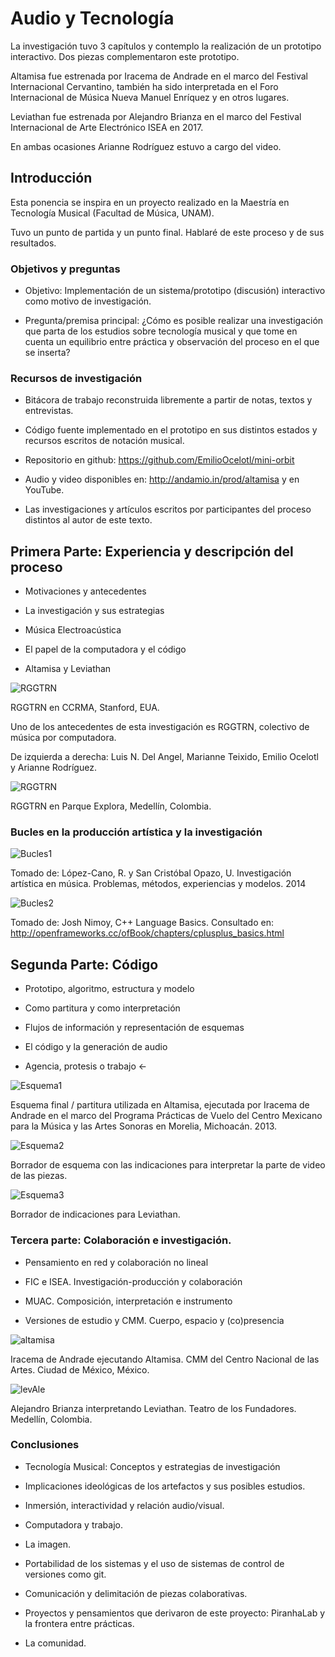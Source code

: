 
# Audio y Tecnología

La investigación tuvo 3 capítulos y contemplo la realización de un prototipo interactivo. Dos piezas complementaron este prototipo. 

Altamisa fue estrenada por Iracema de Andrade en el marco del Festival Internacional Cervantino, también ha sido interpretada en el Foro Internacional de Música Nueva Manuel Enríquez y en otros lugares. 

Leviathan fue estrenada por Alejandro Brianza en el marco del Festival Internacional de Arte Electrónico ISEA en 2017. 

En ambas ocasiones Arianne Rodríguez estuvo a cargo del video. 

## Introducción

Esta ponencia se inspira en un proyecto realizado en la Maestría en Tecnología Musical (Facultad de Música, UNAM).

Tuvo un punto de partida y un punto final. Hablaré de este proceso y de sus resultados. 

### Objetivos y preguntas

- Objetivo: Implementación de un sistema/prototipo (discusión) interactivo como motivo de investigación. 

- Pregunta/premisa principal: ¿Cómo es posible realizar una investigación que parta de los estudios sobre tecnologı́a musical y que tome en cuenta un equilibrio entre práctica y observación del proceso en el que se inserta?

### Recursos de investigación

- Bitácora de trabajo reconstruida libremente a partir de notas, textos y entrevistas.

- Código fuente implementado en el prototipo en sus distintos estados y recursos escritos de notación musical.
 
- Repositorio en github: https://github.com/EmilioOcelotl/mini-orbit

- Audio y video disponibles en: http://andamio.in/prod/altamisa y en YouTube. 

- Las investigaciones y artı́culos escritos por participantes del proceso distintos al autor de este texto.

## Primera Parte: Experiencia y descripción del proceso

- Motivaciones y antecedentes

- La investigación y sus estrategias

- Música Electroacústica

- El papel de la computadora y el código

- Altamisa y Leviathan

![RGGTRN](https://github.com/EmilioOcelotl/audioTecnologiaCCD/blob/master/img/RGGTRNccrma.jpg)

RGGTRN en CCRMA, Stanford, EUA. 

Uno de los antecedentes de esta investigación es RGGTRN, colectivo de música por computadora.

De izquierda a derecha: Luis N. Del Angel, Marianne Teixido, Emilio Ocelotl y Arianne Rodríguez. 

![RGGTRN](https://github.com/EmilioOcelotl/audioTecnologiaCCD/blob/master/img/medallo.jpg)

RGGTRN en Parque Explora, Medellín, Colombia. 

### Bucles en la producción artística y la investigación

![Bucles1](https://github.com/EmilioOcelotl/audioTecnologiaCCD/blob/master/img/bucle1.png)

Tomado de: López-Cano, R. y San Cristóbal Opazo, U. Investigación artı́stica en música. Problemas, métodos, experiencias y modelos. 2014

![Bucles2](https://github.com/EmilioOcelotl/audioTecnologiaCCD/blob/master/img/bucle2.png)

Tomado de: Josh Nimoy, C++ Language Basics. Consultado en: http://openframeworks.cc/ofBook/chapters/cplusplus_basics.html

## Segunda Parte: Código

- Prototipo, algoritmo, estructura y modelo

- Como partitura y como interpretación

- Flujos de información y representación de esquemas

- El código y la generación de audio

- Agencia, protesis o trabajo <-

![Esquema1](https://github.com/EmilioOcelotl/audioTecnologiaCCD/blob/master/img/altamisaEsquema.png)

Esquema final / partitura utilizada en Altamisa, ejecutada por Iracema de Andrade en el marco del Programa Prácticas de Vuelo del Centro Mexicano para la Música y las Artes Sonoras en Morelia, Michoacán. 2013. 

![Esquema2](https://github.com/EmilioOcelotl/audioTecnologiaCCD/blob/master/img/esquemaJessica.png)

Borrador de esquema con las indicaciones para interpretar la parte de video de las piezas. 

![Esquema3](https://github.com/EmilioOcelotl/audioTecnologiaCCD/blob/master/img/leviathan.png)

Borrador de indicaciones para Leviathan. 

### Tercera parte: Colaboración e investigación. 

- Pensamiento en red y colaboración no lineal

- FIC e ISEA. Investigación-producción y colaboración

- MUAC. Composición, interpretación e instrumento

- Versiones de estudio y CMM. Cuerpo, espacio y (co)presencia

![altamisa](https://github.com/EmilioOcelotl/audioTecnologiaCCD/blob/master/img/altamisa2.png)

Iracema de Andrade ejecutando Altamisa. CMM del Centro Nacional de las Artes. Ciudad de México, México.

![levAle](https://github.com/EmilioOcelotl/audioTecnologiaCCD/blob/master/img/levAle2.jpg)

Alejandro Brianza interpretando Leviathan. Teatro de los Fundadores. Medellín, Colombia. 

### Conclusiones

- Tecnologı́a Musical: Conceptos y estrategias de investigación

- Implicaciones ideológicas de los artefactos y sus posibles estudios.

- Inmersión, interactividad y relación audio/visual.

- Computadora y trabajo.

- La imagen. 

- Portabilidad de los sistemas y el uso de sistemas de control de versiones como git.

- Comunicación y delimitación de piezas colaborativas.

- Proyectos y pensamientos que derivaron de este proyecto: PiranhaLab y la frontera entre prácticas.

- La comunidad. 
